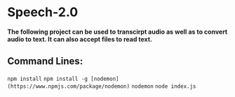 # Speech-2.0
  **The following project can be used to transcirpt audio as well as to convert audio to text. It can also accept files to read text.**

## Command Lines:

``` npm install ```
``` npm install -g [nodemon](https://www.npmjs.com/package/nodemon) ```
``` nodemon ```
``` node index.js ```
